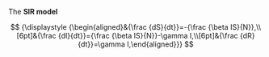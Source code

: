 The **SIR model**

$$
{\displaystyle {\begin{aligned}&{\frac {dS}{dt}}=-{\frac {\beta IS}{N}},\\[6pt]&{\frac {dI}{dt}}={\frac {\beta IS}{N}}-\gamma I,\\[6pt]&{\frac {dR}{dt}}=\gamma I,\end{aligned}}}
$$